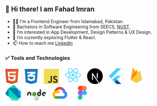 ## 👋 Hi there! I am Fahad Imran

- 👨‍💻 I'm a Frontend Engineer from Islamabad, Pakistan.
- 🏫 Bachelors in Software Engineering from SEECS, [NUST](https://nust.edu.pk/).
- 👀 I’m interested in App Development, Design Patterns & UX Design.
- 🚀 I’m currently exploring Flutter & React.
- 📫 How to reach me [LinkedIn](https://www.linkedin.com/in/fahadimran7/)

### ✅ Tools and Technologies

<p>
  <img src="./upload/html-1.svg" width="42"/>
  &nbsp; &nbsp;
  <img src="./upload/css-3.svg" width="42"/>
  &nbsp; &nbsp;
  <img src="./upload/logo-javascript.svg" width="48"/>
  &nbsp; &nbsp;
  <img src="./upload/react-2.svg" width="50"/>
  &nbsp; &nbsp;
  <img src="./upload/nextjs.svg" width="50"/>
  &nbsp; &nbsp;
  <img src="./upload/flutter-logo.svg" width="40"/>
  &nbsp; &nbsp;
  <img src="./upload/firebase.svg" width="56"/>
  &nbsp; &nbsp;
  <img src="./upload/dart.svg" width="50"/>
  &nbsp; &nbsp;
  <img src="./upload/nodejs-1.svg" width="60"/>
  &nbsp; &nbsp;
  <img src="./upload/gcp.svg" width="50"/>
  &nbsp; &nbsp;
  <img src="./upload/figma.svg" width="50"/>
  &nbsp; &nbsp;
</p>
